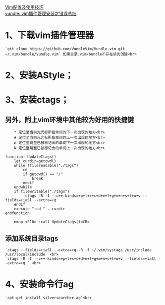 [Vim配置及使用技巧](https://www.cnblogs.com/vachester/p/5659648.html)<br>
[vundle: vim插件管理安装之错误总结](https://blog.csdn.net/u013475704/article/details/52295157)<br>
# 1、下载vim插件管理器
    `git clone https://github.com/VundleVim/Vundle.vim.git ~/.vim/bundle/Vundle.vim` 如果目录.vim/bundle不存在请先创建<br>
# 2、安装AStyle；<br>
# 3、安装ctags；<br>
## 另外，附上vim环境中其他较为好用的快捷键<br>
        * 定位至当前光光标所指单词的下一次出现的地方<br>
        # 定位至当前光光标所指单词的上一次出现的地方<br>
        n 定位至跳至已被标记出的单词下一次出现的地方<br>
        N 定位至跳至已被标记出的单词上一次出现的地方<br>
```vim
function! UpdateCtags()
    let curdir=getcwd()
    while !filereadable("./tags")
        cd ..
        if getcwd() == "/"
            break
        endif
    endwhile
    if filewritable("./tags")
        !ctags -R -I --c++-kinds=+p+l+x+c+d+e+f+g+m+n+s+t+u+v --fields=+iaSl --extra=+q
    endif
    execute ":cd " . curdir
endfunction
    
    nmap <F10> :call UpdateCtags()<CR>
```
## 添加系统目录tags
    `ctags --fields=+iaSl --extra=+q -R -f ~/.vim/systags /usr/include /usr/local/include` <br>
    `ctags -R -I --c++-kinds=+p+l+x+c+d+e+f+g+m+n+s+t+u+v --fields=+iaSl --extra=+q ` <br>
# 4、安装命令行ag
    `apt-get install silversearcher-ag`<br>
